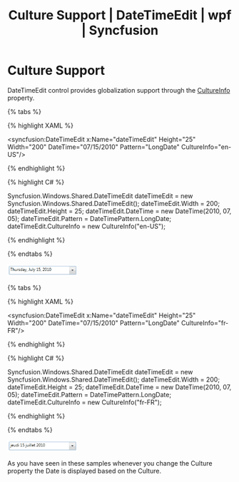﻿---
layout: post
title: Culture Support | DateTimeEdit | wpf | Syncfusion
description: DateTimeEdit control provides globalization support to localized interfaces and regional data for users in multiple cultures.
platform: wpf
control: DateTimeEdit
documentation: ug
---

# Culture Support

DateTimeEdit control provides globalization support through the [CultureInfo](https://help.syncfusion.com/cr/cref_files/wpf/Syncfusion.Shared.Wpf~Syncfusion.Windows.Shared.DateTimeBase~CultureInfo.html) property. 

{% tabs %}

{% highlight XAML %}

<syncfusion:DateTimeEdit x:Name="dateTimeEdit" Height="25" Width="200" DateTime="07/15/2010" Pattern="LongDate" CultureInfo="en-US"/>

{% endhighlight  %}

{% highlight C# %}

Syncfusion.Windows.Shared.DateTimeEdit dateTimeEdit = new Syncfusion.Windows.Shared.DateTimeEdit();
dateTimeEdit.Width = 200;
dateTimeEdit.Height = 25;
dateTimeEdit.DateTime = new DateTime(2010, 07, 05);
dateTimeEdit.Pattern = DateTimePattern.LongDate;
dateTimeEdit.CultureInfo = new CultureInfo("en-US");

{% endhighlight  %}

{% endtabs %} 


![Culture support](Culture-Support_images/Culture-Support_img1.png)

{% tabs %}

{% highlight XAML %}

<syncfusion:DateTimeEdit x:Name="dateTimeEdit" Height="25" Width="200" DateTime="07/15/2010" Pattern="LongDate" CultureInfo="fr-FR"/>

{% endhighlight %}

{% highlight C# %}

Syncfusion.Windows.Shared.DateTimeEdit dateTimeEdit = new  Syncfusion.Windows.Shared.DateTimeEdit();
dateTimeEdit.Width = 200;
dateTimeEdit.Height = 25;
dateTimeEdit.DateTime = new DateTime(2010, 07, 05);
dateTimeEdit.Pattern = DateTimePattern.LongDate;
dateTimeEdit.CultureInfo = new CultureInfo("fr-FR");

{% endhighlight  %}

{% endtabs %} 

![Culture support](Culture-Support_images/Culture-Support_img2.png)

As you have seen in these samples whenever you change the Culture property the Date is displayed based on the Culture.
